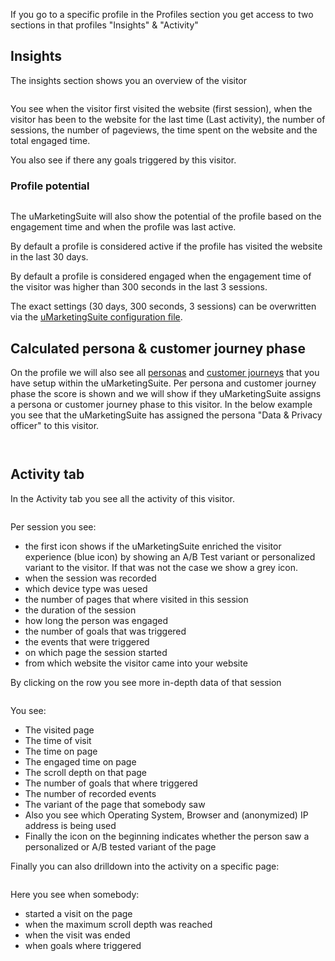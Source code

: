 If you go to a specific profile in the Profiles section you get access to two sections in that profiles "Insights" & "Activity"

## Insights

The insights section shows you an overview of the visitor

![]()

You see when the visitor first visited the website (first session), when the visitor has been to the website for the last time (Last activity), the number of sessions, the number of pageviews, the time spent on the website and the total engaged time.

You also see if there any goals triggered by this visitor.

### Profile potential

![]()

The uMarketingSuite will also show the potential of the profile based on the engagement time and when the profile was last active.

By default a profile is considered active if the profile has visited the website in the last 30 days. 

By default a profile is considered engaged when the engagement time of the visitor was higher than 300 seconds in the last 3 sessions.

The exact settings (30 days, 300 seconds, 3 sessions) can be overwritten via the [uMarketingSuite configuration file](/installing-umarketingsuite/configuration-options-1-x/).

## Calculated persona & customer journey phase

On the profile we will also see all [personas](/personalization/implicit-explicit-personalization/setting-up-personas/) and [customer journeys](/personalization/implicit-explicit-personalization/setting-up-the-customer-journey/) that you have setup within the uMarketingSuite. Per persona and customer journey phase the score is shown and we will show if they uMarketingSuite assigns a persona or customer journey phase to this visitor. In the below example you see that the uMarketingSuite has assigned the persona "Data & Privacy officer" to this visitor.

![]()

![]()

## Activity tab

In the Activity tab you see all the activity of this visitor.

![]()

Per session you see:

- the first icon shows if the uMarketingSuite enriched the visitor experience (blue icon) by showing an A/B Test variant or personalized variant to the visitor. If that was not the case we show a grey icon.
- when the session was recorded
- which device type was uesed
- the number of pages that where visited in this session
- the duration of the session
- how long the person was engaged
- the number of goals that was triggered
- the events that were triggered
- on which page the session started
- from which website the visitor came into your website

By clicking on the row you see more in-depth data of that session

![]()

You see:

- The visited page
- The time of visit
- The time on page
- The engaged time on page
- The scroll depth on that page
- The number of goals that where triggered
- The number of recorded events
- The variant of the page that somebody saw
- Also you see which Operating System, Browser and (anonymized) IP address is being used
- Finally the icon on the beginning indicates whether the person saw a personalized or A/B tested variant of the page

Finally you can also drilldown into the activity on a specific page:

![]()

Here you see when somebody:

- started a visit on the page
- when the maximum scroll depth was reached
- when the visit was ended
- when goals where triggered